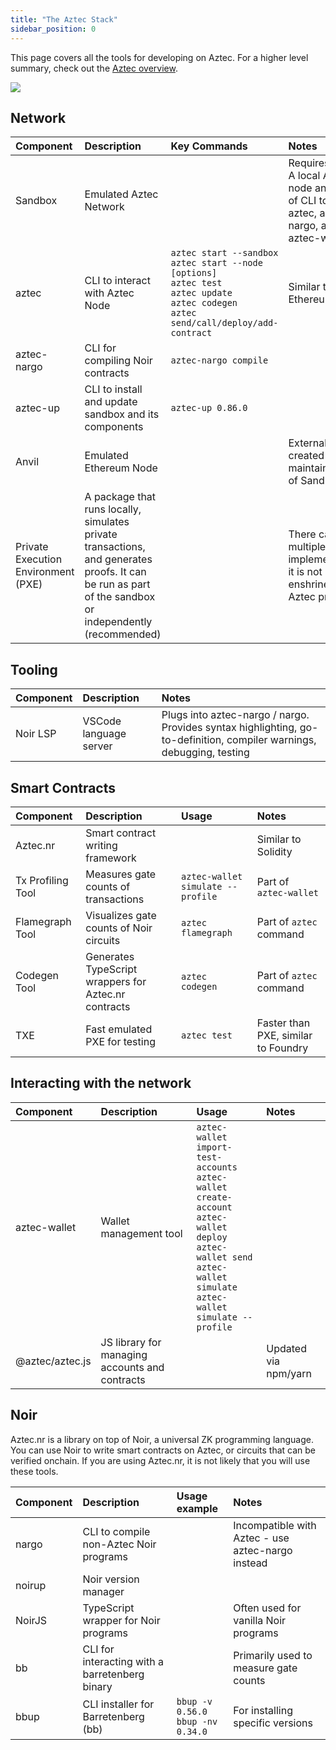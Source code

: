 ```yaml
---
title: "The Aztec Stack"
sidebar_position: 0
---
```


This page covers all the tools for developing on Aztec. For a higher level summary, check out the [Aztec overview](../../index.mdx).

<img src="/img/aztec_tech_stack.png" />

## Network

| Component | Description | Key Commands | Notes |
|:----------|:------------|:-------------|:------|
| Sandbox | Emulated Aztec Network | | Requires Docker. A local Aztec node and bundle of CLI tools: aztec, aztec-nargo, aztec-up, aztec-wallet |
| aztec | CLI to interact with Aztec Node | `aztec start --sandbox`<br/>`aztec start --node [options]`<br/>`aztec test`<br/>`aztec update`<br/>`aztec codegen`<br/>`aztec send/call/deploy/add-contract` | Similar to Ethereum's Geth |
| aztec-nargo | CLI for compiling Noir contracts | `aztec-nargo compile` | |
| aztec-up | CLI to install and update sandbox and its components | `aztec-up 0.86.0` | |
| Anvil | Emulated Ethereum Node | | Externally created & maintained, part of Sandbox |
| Private Execution Environment (PXE) | A package that runs locally, simulates private transactions, and generates proofs. It can be run as part of the sandbox or independently (recommended)| | There can be multiple PXE implementations, it is not enshrined in the Aztec protocol |

## Tooling

| Component | Description | Notes |
|:----------|:------------|:------|
| Noir LSP | VSCode language server | Plugs into aztec-nargo / nargo. Provides syntax highlighting, go-to-definition, compiler warnings, debugging, testing |

## Smart Contracts

| Component | Description | Usage | Notes |
|:----------|:------------|:------|:------|
| Aztec.nr | Smart contract writing framework | | Similar to Solidity |
| Tx Profiling Tool | Measures gate counts of transactions | `aztec-wallet simulate --profile` | Part of `aztec-wallet` |
| Flamegraph Tool | Visualizes gate counts of Noir circuits | `aztec flamegraph` | Part of `aztec` command |
| Codegen Tool | Generates TypeScript wrappers for Aztec.nr contracts | `aztec codegen` | Part of `aztec` command |
| TXE | Fast emulated PXE for testing | `aztec test` | Faster than PXE, similar to Foundry |

## Interacting with the network

| Component | Description | Usage | Notes |
|:----------|:------------|:------|:------|
| aztec-wallet | Wallet management tool | `aztec-wallet import-test-accounts`<br/>`aztec-wallet create-account`<br/>`aztec-wallet deploy`<br/>`aztec-wallet send`<br/>`aztec-wallet simulate`<br/>`aztec-wallet simulate --profile` | |
| @aztec/aztec.js | JS library for managing accounts and contracts | | Updated via npm/yarn |

## Noir

Aztec.nr is a library on top of Noir, a universal ZK programming language. You can use Noir to write smart contracts on Aztec, or circuits that can be verified onchain. If you are using Aztec.nr, it is not likely that you will use these tools.

| Component | Description | Usage example | Notes |
|:----------|:------------|:-------------|:------|
| nargo | CLI to compile non-Aztec Noir programs | | Incompatible with Aztec - use aztec-nargo instead |
| noirup | Noir version manager | | |
| NoirJS | TypeScript wrapper for Noir programs | | Often used for vanilla Noir programs |
| bb | CLI for interacting with a barretenberg binary | | Primarily used to measure gate counts |
| bbup | CLI installer for Barretenberg (bb) | `bbup -v 0.56.0`<br/>`bbup -nv 0.34.0` | For installing specific versions |
